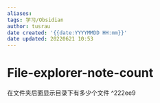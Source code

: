 ```yaml
---
aliases: 
tags: 学习/Obsidian 
author: tusrau
date created: '{{date:YYYYMMDD HH:mm}}'
date updated: 20220621 10:53
---
```


# File-explorer-note-count

在文件夹后面显示目录下有多少个文件 ^222ee9
